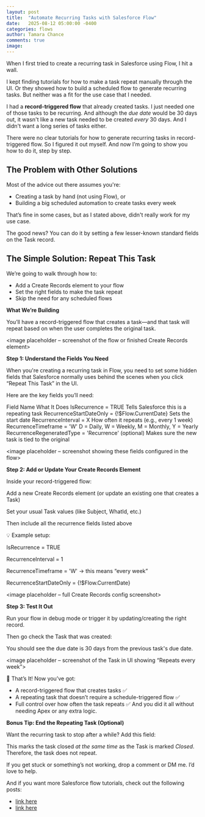```yaml
---
layout: post
title:  "Automate Recurring Tasks with Salesforce Flow"
date:   2025-08-12 05:00:00 -0400
categories: flows
author: Tamara Chance
comments: true
image: 
---
```

When I first tried to create a recurring task in Salesforce using Flow, I hit a wall.

I kept finding tutorials for how to make a task repeat manually through the UI. Or they showed how to build a scheduled flow to generate recurring tasks. But neither was a fit for the use case that I needed.

I had a **record-triggered flow** that already created tasks. I just needed one of those tasks to be recurring. And although the _due date_ would be 30 days out, it wasn't like a new task needed to be created _every_ 30 days. And I didn't want a long series of tasks either.

There were no clear tutorials for how to generate recurring tasks in record-triggered flow. So I figured it out myself. And now I’m going to show you how to do it, step by step.

## The Problem with Other Solutions
Most of the advice out there assumes you're:

- Creating a task by hand (not using Flow), or
- Building a big scheduled automation to create tasks every week

That’s fine in some cases, but as I stated above, didn't really work for my use case.

The good news? You can do it by setting a few lesser-known standard fields on the Task record.

## The Simple Solution: Repeat This Task
We’re going to walk through how to:

- Add a Create Records element to your flow
- Set the right fields to make the task repeat
- Skip the need for any scheduled flows

**What We’re Building**

You’ll have a record-triggered flow that creates a task—and that task will repeat based on when the user completes the original task.

<image placeholder – screenshot of the flow or finished Create Records element>

**Step 1: Understand the Fields You Need**

When you're creating a recurring task in Flow, you need to set some hidden fields that Salesforce normally uses behind the scenes when you click “Repeat This Task” in the UI.

Here are the key fields you’ll need:

Field Name	What It Does
IsRecurrence = TRUE	Tells Salesforce this is a repeating task
RecurrenceStartDateOnly = {!$Flow.CurrentDate}	Sets the start date
RecurrenceInterval = X	How often it repeats (e.g., every 1 week)
RecurrenceTimeframe = 'W'	D = Daily, W = Weekly, M = Monthly, Y = Yearly
RecurrenceRegeneratedType = 'Recurrence' (optional)	Makes sure the new task is tied to the original

<image placeholder – screenshot showing these fields configured in the flow>

**Step 2: Add or Update Your Create Records Element**

Inside your record-triggered flow:

Add a new Create Records element (or update an existing one that creates a Task)

Set your usual Task values (like Subject, WhatId, etc.)

Then include all the recurrence fields listed above

💡 Example setup:

IsRecurrence = TRUE

RecurrenceInterval = 1

RecurrenceTimeframe = 'W' → this means “every week”

RecurrenceStartDateOnly = {!$Flow.CurrentDate}

<image placeholder – full Create Records config screenshot>

**Step 3: Test It Out**

Run your flow in debug mode or trigger it by updating/creating the right record.

Then go check the Task that was created:

You should see the due date is 30 days from the previous task's due date.

<image placeholder – screenshot of the Task in UI showing “Repeats every week”>

🎉 That’s It!
Now you’ve got:

- A record-triggered flow that creates tasks ✅
- A repeating task that doesn’t require a schedule-triggered flow ✅
- Full control over how often the task repeats ✅
And you did it all without needing Apex or any extra logic.

**Bonus Tip: End the Repeating Task (Optional)**

Want the recurring task to stop after a while? Add this field:

This marks the task closed _at the same time_ as the Task is marked _Closed_. Therefore, the task does not repeat.

If you get stuck or something’s not working, drop a comment or DM me. I’d love to help.

And if you want more Salesforce flow tutorials, check out the following posts:
- [link here]()
- [link here]()